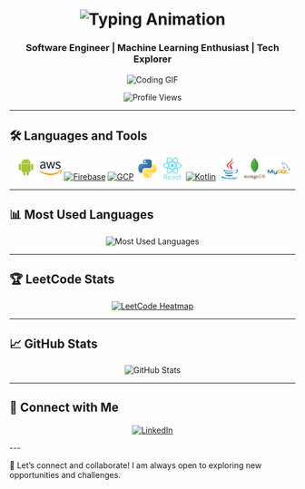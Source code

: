 <h1 align="center">
  <img src="https://readme-typing-svg.demolab.com?font=Fira+Code&size=24&pause=1000&color=FFFFFF&center=true&width=500&lines=Hi+there%2C+I'M+Manisha" alt="Typing Animation">
</h1>

</h1>
<h3 align="center">Software Engineer | Machine Learning Enthusiast | Tech Explorer</h3>

<div align="center">
  <img align="center" alt="Coding GIF" width="400" src="https://media.tenor.com/w3APLkMuTX0AAAAM/computer-work.gif" />
</div>

<p align="center">
  <img src="https://komarev.com/ghpvc/?username=1729manisha&label=Profile%20Views&color=0e75b6&style=flat" alt="Profile Views" />
</p>

---

## 🛠️ Languages and Tools
<p align="center">
  <a href="https://developer.android.com" target="_blank"><img src="https://raw.githubusercontent.com/devicons/devicon/master/icons/android/android-original-wordmark.svg" alt="Android" width="40" height="40" /></a>
  <a href="https://aws.amazon.com" target="_blank"><img src="https://raw.githubusercontent.com/devicons/devicon/master/icons/amazonwebservices/amazonwebservices-original-wordmark.svg" alt="AWS" width="40" height="40" /></a>
  <a href="https://firebase.google.com/" target="_blank"><img src="https://www.vectorlogo.zone/logos/firebase/firebase-icon.svg" alt="Firebase" width="40" height="40" /></a>
  <a href="https://cloud.google.com" target="_blank"><img src="https://www.vectorlogo.zone/logos/google_cloud/google_cloud-icon.svg" alt="GCP" width="40" height="40" /></a>
  <a href="https://www.python.org" target="_blank"><img src="https://raw.githubusercontent.com/devicons/devicon/master/icons/python/python-original.svg" alt="Python" width="40" height="40" /></a>
  <a href="https://reactjs.org/" target="_blank"><img src="https://raw.githubusercontent.com/devicons/devicon/master/icons/react/react-original-wordmark.svg" alt="React" width="40" height="40" /></a>
  <a href="https://kotlinlang.org" target="_blank"><img src="https://www.vectorlogo.zone/logos/kotlinlang/kotlinlang-icon.svg" alt="Kotlin" width="40" height="40" /></a>
  <a href="https://www.java.com" target="_blank"><img src="https://raw.githubusercontent.com/devicons/devicon/master/icons/java/java-original.svg" alt="Java" width="40" height="40" /></a>
  <a href="https://www.mongodb.com/" target="_blank"><img src="https://raw.githubusercontent.com/devicons/devicon/master/icons/mongodb/mongodb-original-wordmark.svg" alt="MongoDB" width="40" height="40" /></a>
  <a href="https://www.mysql.com/" target="_blank"><img src="https://raw.githubusercontent.com/devicons/devicon/master/icons/mysql/mysql-original-wordmark.svg" alt="MySQL" width="40" height="40" /></a>
</p>

---

## 📊 Most Used Languages
<p align="center">
  <img src="https://github-readme-stats.vercel.app/api/top-langs?username=1729manisha&show_icons=true&locale=en&layout=compact&theme=radical" alt="Most Used Languages" />
</p>

---

## 🏆 LeetCode Stats
<p align="center">
  <a href="https://www.leetcode.com/manisha1729">
    <img src="https://leetcard.jacoblin.cool/manisha1729?theme=dark&font=Arial&ext=heatmap" alt="LeetCode Heatmap" />
  </a>
</p>


---

## 📈 GitHub Stats
<p align="center">
  <img src="https://github-readme-stats.vercel.app/api?username=1729manisha&show_icons=true&locale=en&theme=radical" alt="GitHub Stats" />
</p>

---

## 🤝 Connect with Me
<p align="center">
  <a href="https://www.linkedin.com/in/manishatherupalli/" target="_blank">
    <img align="center" src="https://raw.githubusercontent.com/rahuldkjain/github-profile-readme-generator/master/src/images/icons/Social/linked-in-alt.svg" alt="LinkedIn" height="30" width="40" />
  </a>
</p>
---

🌟 Let’s connect and collaborate! I am always open to exploring new opportunities and challenges.  
